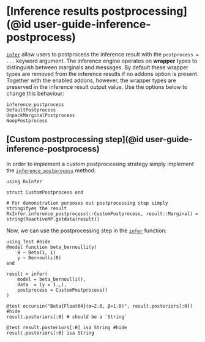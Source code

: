 # [Inference results postprocessing](@id user-guide-inference-postprocess)

[`infer`](@ref) allow users to postprocess the inference result with the `postprocess = ...` keyword argument. The inference engine 
operates on __wrapper__ types to distinguish between marginals and messages. By default these wrapper types are removed from the inference results if no addons option is present. Together with the enabled addons, however, the wrapper types are preserved in the inference result output value. Use the options below to change this behaviour:

```@docs
inference_postprocess
DefaultPostprocess
UnpackMarginalPostprocess
NoopPostprocess
```

## [Custom postprocessing step](@id user-guide-inference-postprocess)

In order to implement a custom postprocessing strategy simply implement the [`inference_postprocess`](@ref) method:

```@example custom-postprocessing
using RxInfer

struct CustomPostprocess end

# For demonstration purposes out postprocessing step simply stringifyes the result
RxInfer.inference_postprocess(::CustomPostprocess, result::Marginal) = string(ReactiveMP.getdata(result))
```

Now, we can use the postprocessing step in the [`infer`](@ref) function:

```@example custom-postprocessing
using Test #hide
@model function beta_bernoulli(y)
    θ ~ Beta(1, 1)
    y ~ Bernoulli(θ)
end

result = infer(
    model = beta_bernoulli(),
    data  = (y = 1.,),
    postprocess = CustomPostprocess()
)

@test occursin("Beta{Float64}(α=2.0, β=1.0)", result.posteriors[:θ]) #hide
result.posteriors[:θ] # should be a `String`
```

```@example custom-postprocessing
@test result.posteriors[:θ] isa String #hide
result.posteriors[:θ] isa String
```
